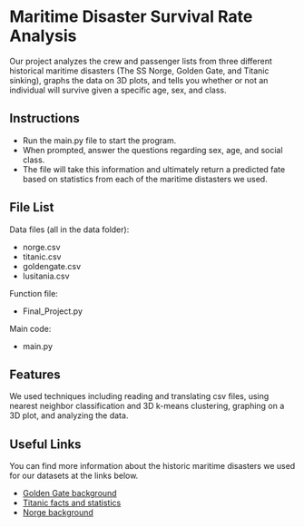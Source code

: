 # Maritime Disaster Survival Rate Analysis

Our project analyzes the crew and passenger lists from three different historical maritime disasters (The SS Norge, Golden Gate, and Titanic sinking), graphs the data on 3D plots, and tells you whether or not an individual will survive given a specific age, sex, and class.

## Instructions

- Run the main.py file to start the program. 
- When prompted, answer the questions regarding sex, age, and social class. 
- The file will take this information and ultimately return a predicted fate based on statistics from each of the maritime distasters we used. 


## File List
Data files (all in the data folder):
- norge.csv
- titanic.csv
- goldengate.csv
- lusitania.csv

Function file:
- Final_Project.py

Main code:
- main.py

## Features
We used techniques including reading and translating csv files, using nearest neighbor classification and 3D k-means clustering, graphing on a 3D plot, and analyzing the data. 
## Useful Links
You can find more information about the historic maritime disasters we used for our datasets at the links below.

- [Golden Gate background](http://www.aquaticsportsadventures.com/Articles/Misc/SSGoldenGate/SSGoldenGate.html)
- [Titanic facts and statistics](https://www.ultimatetitanic.com/facts-statistics/)
- [Norge background](http://www.norwayheritage.com/articles/templates/great-disasters.asp?articleid=119&zoneid=1)

